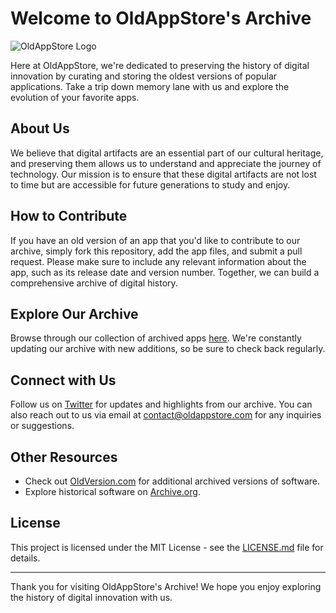 # Welcome to OldAppStore's Archive

![OldAppStore Logo](https://github.com/oldappstore.png)

Here at OldAppStore, we're dedicated to preserving the history of digital innovation by curating and storing the oldest versions of popular applications. Take a trip down memory lane with us and explore the evolution of your favorite apps.

## About Us

We believe that digital artifacts are an essential part of our cultural heritage, and preserving them allows us to understand and appreciate the journey of technology. Our mission is to ensure that these digital artifacts are not lost to time but are accessible for future generations to study and enjoy.

## How to Contribute

If you have an old version of an app that you'd like to contribute to our archive, simply fork this repository, add the app files, and submit a pull request. Please make sure to include any relevant information about the app, such as its release date and version number. Together, we can build a comprehensive archive of digital history.

## Explore Our Archive

Browse through our collection of archived apps [here](insert_archive_link_here). We're constantly updating our archive with new additions, so be sure to check back regularly.

## Connect with Us

Follow us on [Twitter](insert_twitter_link_here) for updates and highlights from our archive. You can also reach out to us via email at [contact@oldappstore.com](mailto:contact@oldappstore.com) for any inquiries or suggestions.

## Other Resources

- Check out [OldVersion.com](https://www.oldversion.com/) for additional archived versions of software.
- Explore historical software on [Archive.org](https://archive.org/).

## License

This project is licensed under the MIT License - see the [LICENSE.md](LICENSE.md) file for details.

---

Thank you for visiting OldAppStore's Archive! We hope you enjoy exploring the history of digital innovation with us.
